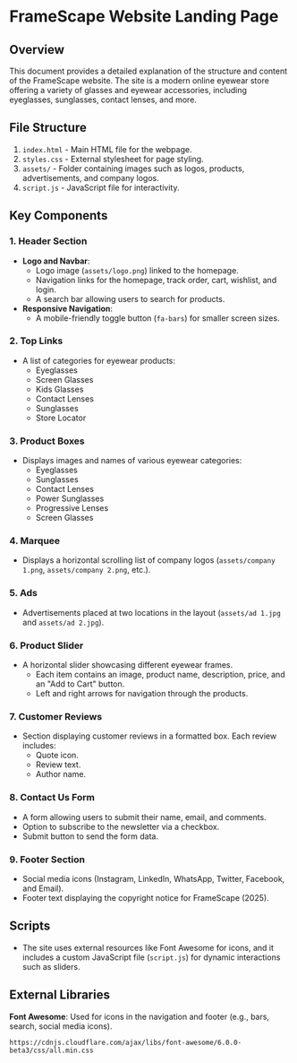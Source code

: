 # FrameScape Website Landing Page

## Overview

This document provides a detailed explanation of the structure and content of the FrameScape website. The site is a modern online eyewear store offering a variety of glasses and eyewear accessories, including eyeglasses, sunglasses, contact lenses, and more.

## File Structure

1. `index.html` - Main HTML file for the webpage.
2. `styles.css` - External stylesheet for page styling.
3. `assets/` - Folder containing images such as logos, products, advertisements, and company logos.
4. `script.js` - JavaScript file for interactivity.

## Key Components

### 1. Header Section

- **Logo and Navbar**:
  - Logo image (`assets/logo.png`) linked to the homepage.
  - Navigation links for the homepage, track order, cart, wishlist, and login.
  - A search bar allowing users to search for products.
- **Responsive Navigation**:
  - A mobile-friendly toggle button (`fa-bars`) for smaller screen sizes.

### 2. Top Links

- A list of categories for eyewear products:
  - Eyeglasses
  - Screen Glasses
  - Kids Glasses
  - Contact Lenses
  - Sunglasses
  - Store Locator

### 3. Product Boxes

- Displays images and names of various eyewear categories:
  - Eyeglasses
  - Sunglasses
  - Contact Lenses
  - Power Sunglasses
  - Progressive Lenses
  - Screen Glasses

### 4. Marquee

- Displays a horizontal scrolling list of company logos (`assets/company 1.png`, `assets/company 2.png`, etc.).

### 5. Ads

- Advertisements placed at two locations in the layout (`assets/ad 1.jpg` and `assets/ad 2.jpg`).

### 6. Product Slider

- A horizontal slider showcasing different eyewear frames.
  - Each item contains an image, product name, description, price, and an "Add to Cart" button.
  - Left and right arrows for navigation through the products.

### 7. Customer Reviews

- Section displaying customer reviews in a formatted box. Each review includes:
  - Quote icon.
  - Review text.
  - Author name.

### 8. Contact Us Form

- A form allowing users to submit their name, email, and comments.
- Option to subscribe to the newsletter via a checkbox.
- Submit button to send the form data.

### 9. Footer Section

- Social media icons (Instagram, LinkedIn, WhatsApp, Twitter, Facebook, and Email).
- Footer text displaying the copyright notice for FrameScape (2025).

## Scripts

- The site uses external resources like Font Awesome for icons, and it includes a custom JavaScript file (`script.js`) for dynamic interactions such as sliders.

## External Libraries

**Font Awesome**: Used for icons in the navigation and footer (e.g., bars, search, social media icons).

`https://cdnjs.cloudflare.com/ajax/libs/font-awesome/6.0.0-beta3/css/all.min.css`
